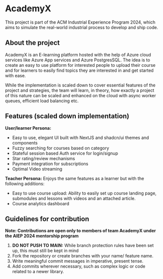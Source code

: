 # AcademyX

This project is part of the ACM Industrial Experience Program 2024, which aims to simulate the real-world industrial process to develop and ship code.

## About the project

AcademyX is an E-learning platform hosted with the help of Azure cloud services like Azure App services and Azure PostgresSQL. The idea is to create an easy to use platform for interested people to upload their course 
and for learners to easily find topics they are interested in and get started with ease. 

While the implementation is scaled down to cover essential features of the project and strategies, the team will learn, in theory, how exactly a project of this nature can be scaled and enhanced on the cloud with async worker queues,
efficient load balancing etc.

## Features (scaled down implementation)

**User/learner Persona:**
- Easy to use, elegant UI built with NextJS and shadcn/ui themes and components
- Fuzzy searching for courses based on category
- Stateful session based Auth service for login/signup
- Star rating/review mechanisms
- Payment integration for subscriptions
- Optimal Video streaming

**Teacher Persona:**
Enjoys the same features as a learner but with the following additions:
- Easy to use course upload: Ability to easily set up course landing page, submodules and lessons with videos and an attached article.
- Course analytics dashboard

## Guidelines for contribution

**Note: Contributions are open only to members of team AcademyX under the AIEP 2024 mentorship program**

1. **DO NOT PUSH TO MAIN:** While branch protection rules have been set up, this must still be kept in mind
2. Fork the repository or create branches with your name/ feature name.
3. Write meaningful commit messages in imperative, present tense.
4. Add commits wherever necessary, such as complex logic or code related to a newer library.

